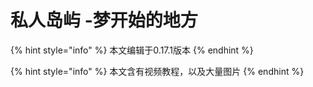 # 私人岛屿 -梦开始的地方

{% hint style="info" %}
本文编辑于0.17.1版本
{% endhint %}

{% hint style="info" %}
本文含有视频教程，以及大量图片
{% endhint %}

